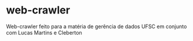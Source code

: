 # web-crawler
Web-crawler feito para a matéria de gerência de dados UFSC em conjunto com Lucas Martins e Cleberton
